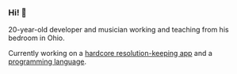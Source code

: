 ### Hi! 👋

20-year-old developer and musician working and teaching from his bedroom in Ohio.

Currently working on a [hardcore resolution-keeping app](https://resolveapp.net) and a [programming language](https://github.com/kiahjh/lovely).
